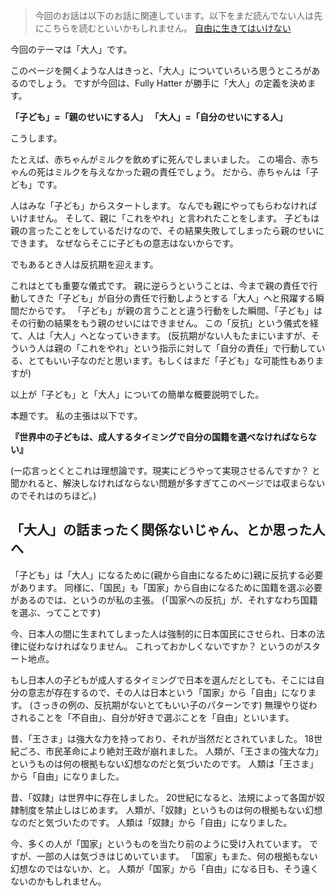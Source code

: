 
> 今回のお話は以下のお話に関連しています。以下をまだ読んでない人は先にこちらを読むといいかもしれません。
[自由に生きてはいけない](freedom)

今回のテーマは「大人」です。

このページを開くような人はきっと、「大人」についていろいろ思うところがあるのでしょう。
ですが今回は、Fully Hatter が勝手に「大人」の定義を決めます。

**「子ども」=「親のせいにする人」**
**「大人」=「自分のせいにする人」**

こうします。

たとえば、赤ちゃんがミルクを飲めずに死んでしまいました。
この場合、赤ちゃんの死はミルクを与えなかった親の責任でしょう。
だから、赤ちゃんは「子ども」です。

人はみな「子ども」からスタートします。
なんでも親にやってもらわなければいけません。
そして、親に「これをやれ」と言われたことをします。
子どもは親の言ったことをしているだけなので、その結果失敗してしまったら親のせいにできます。
なぜならそこに子どもの意志はないからです。

でもあるとき人は反抗期を迎えます。

これはとても重要な儀式です。
親に逆らうということは、今まで親の責任で行動してきた「子ども」が自分の責任で行動しようとする「大人」へと飛躍する瞬間だからです。
「子ども」が親の言うことと違う行動をした瞬間、「子ども」はその行動の結果をもう親のせいにはできません。
この「反抗」という儀式を経て、人は「大人」へとなっていきます。
(反抗期がない人もたまにいますが、そういう人は親の「これをやれ」という指示に対して「自分の責任」で行動している、とてもいい子なのだと思います。もしくはまだ「子ども」な可能性もありますが)

以上が「子ども」と「大人」についての簡単な概要説明でした。

本題です。
私の主張は以下です。

**『世界中の子どもは、成人するタイミングで自分の国籍を選べなければならない』**

(一応言っとくとこれは理想論です。現実にどうやって実現させるんですか？ と聞かれると、解決しなければならない問題が多すぎてこのページでは収まらないのでそれはのちほど。)


## 「大人」の話まったく関係ないじゃん、とか思った人へ
「子ども」は「大人」になるために(親から自由になるために)親に反抗する必要があります。
同様に、「国民」も「国家」から自由になるために国籍を選ぶ必要があるのでは、というのが私の主張。
(「国家への反抗」が、それすなわち国籍を選ぶ、ってことです)

今、日本人の間に生まれてしまった人は強制的に日本国民にさせられ、日本の法律に従わなければなりません。
これっておかしくないですか？ というのがスタート地点。

もし日本人の子どもが成人するタイミングで日本を選んだとしても、そこには自分の意志が存在するので、その人は日本という「国家」から「自由」になります。
(さっきの例の、反抗期がないとてもいい子のパターンです)
無理やり従わされることを「不自由」、自分が好きで選ぶことを「自由」といいます。

昔、「王さま」は強大な力を持っており、それが当然だとされていました。
18世紀ごろ、市民革命により絶対王政が崩れました。
人類が、「王さまの強大な力」というものは何の根拠もない幻想なのだと気づいたのです。
人類は「王さま」から「自由」になりました。

昔、「奴隷」は世界中に存在しました。
20世紀になると、法規によって各国が奴隷制度を禁止しはじめます。
人類が、「奴隷」というものは何の根拠もない幻想なのだと気づいたのです。
人類は「奴隷」から「自由」になりました。

今、多くの人が「国家」というものを当たり前のように受け入れています。
ですが、一部の人は気づきはじめいています。
「国家」もまた、何の根拠もない幻想なのではないか、と。
人類が「国家」から「自由」になる日も、そう遠くないのかもしれません。
